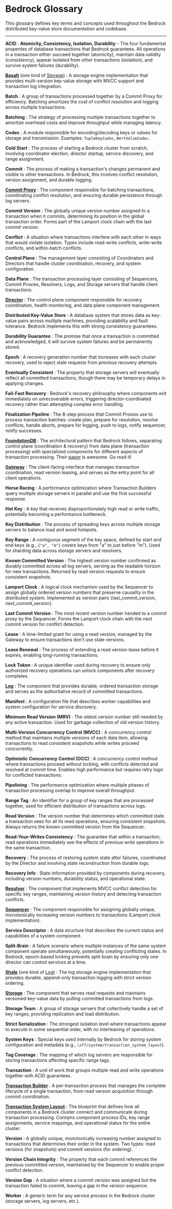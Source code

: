 # Bedrock Glossary

This glossary defines key terms and concepts used throughout the Bedrock distributed key-value store documentation and codebase.

---

<a id="acid"></a>

**ACID**
: **Atomicity, Consistency, Isolation, Durability** - The four fundamental properties of database transactions that Bedrock guarantees. All operations in a transaction either succeed together (atomicity), maintain data validity (consistency), appear isolated from other transactions (isolation), and survive system failures (durability).

<a id="basalt"></a>

**[Basalt](components/basalt.md)** (one kind of [Storage](components/storage.md))
: A storage engine implementation that provides multi-version key-value storage with MVCC support and transaction log integration.

<a id="batch"></a>

**Batch**
: A group of transactions processed together by a Commit Proxy for efficiency. Batching amortizes the cost of conflict resolution and logging across multiple transactions.

<a id="batching"></a>

**Batching**
: The strategy of processing multiple transactions together to amortize overhead costs and improve throughput while managing latency.

<a id="codec"></a>

**Codec**
: A module responsible for encoding/decoding keys or values for storage and transmission. Examples: `TupleKeyCodec`, `BertValueCodec`.

<a id="cold-start"></a>

**Cold Start**
: The process of starting a Bedrock cluster from scratch, involving coordinator election, director startup, service discovery, and range assignment.

<a id="commit"></a>

**Commit**
: The process of making a transaction's changes permanent and visible to other transactions. In Bedrock, this involves conflict resolution, version assignment, and durable logging.

<a id="commit-proxy"></a>

**[Commit Proxy](components/commit-proxy.md)**
: The component responsible for batching transactions, coordinating conflict resolution, and ensuring durable persistence through log servers.

<a id="commit-version"></a>

**Commit Version**
: The globally unique version number assigned to a transaction when it commits, determining its position in the global transaction order. Forms part of the Lamport clock chain with the last commit version.

<a id="conflict"></a>

**Conflict**
: A situation where transactions interfere with each other in ways that would violate isolation. Types include read-write conflicts, write-write conflicts, and within-batch conflicts.

<a id="control-plane"></a>

**Control Plane**
: The management layer consisting of Coordinators and Directors that handle cluster coordination, recovery, and system configuration.

<a id="data-plane"></a>

**Data Plane**
: The transaction processing layer consisting of Sequencers, Commit Proxies, Resolvers, Logs, and Storage servers that handle client transactions.

<a id="director"></a>

**[Director](components/director.md)**
: The control plane component responsible for recovery coordination, health monitoring, and data plane component management.

<a id="distributed-key-value-store"></a>

**Distributed Key-Value Store**
: A database system that stores data as key-value pairs across multiple machines, providing scalability and fault tolerance. Bedrock implements this with strong consistency guarantees.

<a id="durability-guarantee"></a>

**Durability Guarantee**
: The promise that once a transaction is committed and acknowledged, it will survive system failures and be permanently stored.

<a id="epoch"></a>

**Epoch**
: A recovery generation number that increases with each cluster recovery, used to reject stale requests from previous recovery attempts.

<a id="eventually-consistent"></a>

**Eventually Consistent**
: The property that storage servers will eventually reflect all committed transactions, though there may be temporary delays in applying changes.

<a id="fail-fast-recovery"></a>

**Fail-Fast Recovery**
: Bedrock's recovery philosophy where components exit immediately on unrecoverable errors, triggering director-coordinated recovery rather than attempting complex error handling.

<a id="finalization-pipeline"></a>

**Finalization Pipeline**
: The 8-step process that Commit Proxies use to process transaction batches: create plan, prepare for resolution, resolve conflicts, handle aborts, prepare for logging, push to logs, notify sequencer, notify successes.

<a id="foundationdb"></a>

**[FoundationDB](https://www.foundationdb.org/)**
: The architectural pattern that Bedrock follows, separating control plane (coordination & recovery) from data plane (transaction processing) with specialized components for different aspects of transaction processing. Their [paper](https://www.foundationdb.org/files/fdb-paper.pdf) is awesome. Go read it!

<a id="gateway"></a>

**[Gateway](components/gateway.md)**
: The client-facing interface that manages transaction coordination, read version leasing, and serves as the entry point for all client operations.

<a id="horse-racing"></a>

**Horse Racing**
: A performance optimization where Transaction Builders query multiple storage servers in parallel and use the first successful response.

<a id="hot-key"></a>

**Hot Key**
: A key that receives disproportionately high read or write traffic, potentially becoming a performance bottleneck.

<a id="key-distribution"></a>

**Key Distribution**
: The process of spreading keys across multiple storage servers to balance load and avoid hotspots.

<a id="key-range"></a>

**Key Range**
: A contiguous segment of the key space, defined by start and end keys (e.g., `{"a", "m"}` covers keys from "a" to just before "m"). Used for sharding data across storage servers and resolvers.

<a id="known-committed-version"></a>

**Known Committed Version**
: The highest version number confirmed as durably committed across all log servers, serving as the readable horizon for new transactions. Returned by read version requests to ensure consistent snapshots.

<a id="lamport-clock"></a>

**Lamport Clock**
: A logical clock mechanism used by the Sequencer to assign globally ordered version numbers that preserve causality in the distributed system. Implemented as version pairs {last_commit_version, next_commit_version}.

<a id="last-commit-version"></a>

**Last Commit Version**
: The most recent version number handed to a commit proxy by the Sequencer. Forms the Lamport clock chain with the next commit version for conflict detection.

<a id="lease"></a>

**Lease**
: A time-limited grant for using a read version, managed by the Gateway to ensure transactions don't use stale versions.

<a id="lease-renewal"></a>

**Lease Renewal**
: The process of extending a read version lease before it expires, enabling long-running transactions.

<a id="lock-token"></a>

**Lock Token**
: A unique identifier used during recovery to ensure only authorized recovery operations can unlock components after recovery completes.

<a id="log"></a>

**[Log](components/log.md)**
: The component that provides durable, ordered transaction storage and serves as the authoritative record of committed transactions.

<a id="manifest"></a>

**Manifest**
: A configuration file that describes worker capabilities and system configuration for service discovery.

<a id="minimum-read-version"></a>

**Minimum Read Version (MRV)**
: The oldest version number still needed by any active transaction. Used for garbage collection of old version history.

<a id="multi-version-concurrency-control-mvcc"></a>

**Multi-Version Concurrency Control (MVCC)**
: A concurrency control method that maintains multiple versions of each data item, allowing transactions to read consistent snapshots while writes proceed concurrently.

<a id="optimistic-concurrency-control-occ"></a>

**Optimistic Concurrency Control (OCC)**
: A concurrency control method where transactions proceed without locking, with conflicts detected and resolved at commit time. Enables high performance but requires retry logic for conflicted transactions.

<a id="pipelining"></a>

**Pipelining**
: The performance optimization where multiple phases of transaction processing overlap to improve overall throughput.

<a id="range-tag"></a>

**Range Tag**
: An identifier for a group of key ranges that are processed together, used for efficient distribution of transactions across logs.

<a id="read-version"></a>

**Read Version**
: The version number that determines which committed state a transaction sees for all its read operations, ensuring consistent snapshots. Always returns the known committed version from the Sequencer.

<a id="read-your-writes-consistency"></a>

**Read-Your-Writes Consistency**
: The guarantee that within a transaction, read operations immediately see the effects of previous write operations in the same transaction.

<a id="recovery"></a>

**Recovery**
: The process of restoring system state after failures, coordinated by the Director and involving state reconstruction from durable logs.

<a id="recovery-info"></a>

**Recovery Info**
: State information provided by components during recovery, including version numbers, durability status, and operational state.

<a id="resolver"></a>

**[Resolver](components/resolver.md)**
: The component that implements MVCC conflict detection for specific key ranges, maintaining version history and detecting transaction conflicts.

<a id="sequencer"></a>

**[Sequencer](components/sequencer.md)**
: The component responsible for assigning globally unique, monotonically increasing version numbers to transactions (Lamport clock implementation).

<a id="service-descriptor"></a>

**Service Descriptor**
: A data structure that describes the current status and capabilities of a system component.

<a id="split-brain"></a>

**Split-Brain**
: A failure scenario where multiple instances of the same system component operate simultaneously, potentially creating conflicting states. In Bedrock, epoch-based locking prevents split-brain by ensuring only one director can control services at a time.

<a id="shale"></a>

**[Shale](components/shale.md)** (one kind of [Log](components/log.md))
: The log storage engine implementation that provides durable, append-only transaction logging with strict version ordering.

<a id="storage"></a>

**[Storage](components/storage.md)**
: The component that serves read requests and maintains versioned key-value data by pulling committed transactions from logs.

<a id="storage-team"></a>

**Storage Team**
: A group of storage servers that collectively handle a set of key ranges, providing replication and load distribution.

<a id="strict-serialization"></a>

**Strict Serialization**
: The strongest isolation level where transactions appear to execute in some sequential order, with no interleaving of operations.

<a id="system-keys"></a>

**System Keys**
: Special keys used internally by Bedrock for storing system configuration and metadata (e.g., `\xff/system/transaction_system_layout`).

<a id="tag-coverage"></a>

**Tag Coverage**
: The mapping of which log servers are responsible for storing transactions affecting specific range tags.

<a id="transaction"></a>

**Transaction**
: A unit of work that groups multiple read and write operations together with ACID guarantees.

<a id="transaction-builder"></a>

**[Transaction Builder](components/transaction-builder.md)**
: A per-transaction process that manages the complete lifecycle of a single transaction, from read version acquisition through commit coordination.

<a id="transaction-system-layout"></a>

**[Transaction System Layout](transaction-system-layout.md)**
: The blueprint that defines how all components in a Bedrock cluster connect and communicate during transaction processing. Contains component process IDs, key range assignments, service mappings, and operational status for the entire cluster.

<a id="version"></a>

**Version**
: A globally unique, monotonically increasing number assigned to transactions that determines their order in the system. Two types: read versions (for snapshots) and commit versions (for ordering).

<a id="version-chain-integrity"></a>

**Version Chain Integrity**
: The property that each commit references the previous committed version, maintained by the Sequencer to enable proper conflict detection.

<a id="version-gap"></a>

**Version Gap**
: A situation where a commit version was assigned but the transaction failed to commit, leaving a gap in the version sequence.

<a id="worker"></a>

**Worker**
: A generic term for any service process in the Bedrock cluster (storage servers, log servers, etc.).
